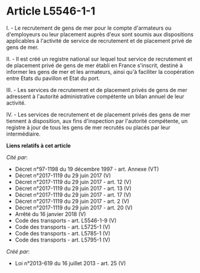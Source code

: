 # Article L5546-1-1

I. - Le recrutement de gens de mer pour le compte d'armateurs ou d'employeurs ou leur placement auprès d'eux sont soumis aux
dispositions applicables à l'activité de service de recrutement et de placement privé de gens de mer. 

II. - Il est créé un registre national sur lequel tout service de recrutement et de placement privé de gens de mer établi en
France s'inscrit, destiné à informer les gens de mer et les armateurs, ainsi qu'à faciliter la coopération entre Etats du
pavillon et Etat du port. 

III. - Les services de recrutement et de placement privés de gens de mer adressent à l'autorité administrative compétente un
bilan annuel de leur activité. 

IV. - Les services de recrutement et de placement privés des gens de mer tiennent à disposition, aux fins d'inspection par
l'autorité compétente, un registre à jour de tous les gens de mer recrutés ou placés par leur intermédiaire.

**Liens relatifs à cet article**

_Cité par_:

  - Décret n°97-1198 du 19 décembre 1997 - art. Annexe (VT)
  - Décret n°2017-1119 du 29 juin 2017 (V)
  - Décret n°2017-1119 du 29 juin 2017 - art. 12 (V)
  - Décret n°2017-1119 du 29 juin 2017 - art. 13 (V)
  - Décret n°2017-1119 du 29 juin 2017 - art. 17 (V)
  - Décret n°2017-1119 du 29 juin 2017 - art. 2 (V)
  - Décret n°2017-1119 du 29 juin 2017 - art. 20 (V)
  - Arrêté du 16 janvier 2018 (V)
  - Code des transports - art. L5546-1-9 (V)
  - Code des transports - art. L5725-1 (V)
  - Code des transports - art. L5785-1 (V)
  - Code des transports - art. L5795-1 (V)

_Créé par_:

  - Loi n°2013-619 du 16 juillet 2013 - art. 25 (V)

